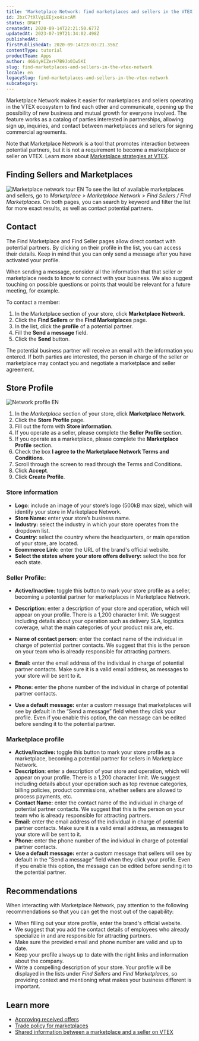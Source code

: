 ```yaml
---
title: 'Marketplace Network: find marketplaces and sellers in the VTEX network'
id: 2bzC7tXlVgLEEjxo4ixcAM
status: DRAFT
createdAt: 2020-09-14T22:21:50.677Z
updatedAt: 2023-07-19T21:34:02.498Z
publishedAt: 
firstPublishedAt: 2020-09-14T23:03:21.356Z
contentType: tutorial
productTeam: Apps
author: 46G4yHIZerH7B9Jo0Iw5KI
slug: find-marketplaces-and-sellers-in-the-vtex-network
locale: en
legacySlug: find-marketplaces-and-sellers-in-the-vtex-network
subcategory: 
---
```


Marketplace Network makes it easier for marketplaces and sellers operating in the VTEX ecosystem to find each other and communicate, opening up the possibility of new business and mutual growth for everyone involved. The feature works as a catalog of parties interested in partnerships, allowing sign up, inquiries, and contact between marketplaces and sellers for signing commercial agreements.

Note that Marketplace Network is a tool that promotes interaction between potential partners, but it is not a requirement to become a marketplace or seller on VTEX. Learn more about [Marketplace strategies at VTEX](https://help.vtex.com/en/tutorial/estrategias-de-marketplace-na-vtex--tutorials_402#).

## Finding Sellers and Marketplaces

![Marketplace network tour EN](//images.ctfassets.net/alneenqid6w5/1dSZvVeBP1yyJ1Ai5xuX12/146b86b33573496be15b712459570277/Marketplace_network_tour_EN.gif)
To see the list of available marketplaces and sellers, go to *Marketplace > Marketplace Network > Find Sellers / Find Marketplaces*. On both pages, you can search by keyword and filter the list for more exact results, as well as contact potential partners.

## Contact

The Find Marketplace and Find Seller pages allow direct contact with potential partners. By clicking on their profile in the list, you can access their details. Keep in mind that you can only send a message after you have activated your profile. 

When sending a message, consider all the information that that seller or marketplace needs to know to connect with your business. We also suggest touching on possible questions or points that would be relevant for a future meeting, for example. 

To contact a member:

1. In the Marketplace section of your store, click __Marketplace Network__.    
2. Click the __Find Sellers__ or the __Find Marketplaces__ page.     
3. In the list, click the __profile__ of a potential partner.     
4. Fill the **Send a message** field.    
5. Click the __Send__ button.     

<div class="alert alert-info">
The potential business partner will receive an email with the information you entered. If both parties are interested, the person in charge of the seller or marketplace may contact you and negotiate a marketplace and seller agreement.
</div>

## Store Profile
![Network profile EN](//images.ctfassets.net/alneenqid6w5/0F1E1mqf6hD5FLzVGqBA7/17a2b46b39a8fc853755fc91e974b904/Marketplace_store_profile_EN.gif)

1. In the *Marketplace* section of your store, click __Marketplace Network__.      
2. Click the __Store Profile__ page.      
3. Fill out the form with __Store information__.       
4. If you operate as a seller, please complete the __Seller Profile__ section.    
5. If you operate as a marketplace, please complete the __Marketplace Profile__ section.     
6. Check the box __I agree to the Marketplace Network Terms and Conditions__.    
7. Scroll through the screen to read through the Terms and Conditions.  
8. Click __Accept__.    
9. Click __Create Profile__.     

### Store information
- __Logo__: include an image of your store’s logo (500kB max size), which will identify your store in Marketplace Network.     
- __Store Name:__ enter your store’s business name.     
- __Industry:__ select the industry in which your store operates from the dropdown list.    
- __Country__: select the country where the headquarters, or main operation of your store, are located.     
- __Ecommerce Link:__ enter the URL of the brand's official website.      
- __Select the states where your store offers delivery:__ select the box for each state.      

### Seller Profile:
- __Active/Inactive:__ toggle this button to mark your store profile as a seller, becoming a potential partner for marketplaces in Marketplace Network.      
- __Description__: enter a description of your store and operation, which will appear on your profile. There is a 1,200 character limit.  We suggest including details about your operation such as delivery SLA, logistics coverage, what the main categories of your product mix are, etc.   
- __Name of contact person:__ enter the contact name of the individual in charge of potential partner contacts. We suggest that this is the person on your team who is already responsible for attracting partners.     
- __Email:__ enter the email address of the individual in charge of potential partner contacts. Make sure it is a valid email address, as messages to your store will be sent to it.

- __Phone:__ enter the phone number of the individual in charge of potential partner contacts.   
- __Use a default message:__ enter a custom message that marketplaces will see by default in the “Send a message” field when they click your profile. Even if you enable this option, the can message can be edited before sending it to the potential partner.   

### Marketplace profile

- __Active/Inactive:__ toggle this button to mark your store profile as a marketplace, becoming a potential partner for sellers in Marketplace Network.     
- __Description__: enter a description of your store and operation, which will appear on your profile. There is a 1,200 character limit. We suggest including details about your operation such as top revenue categories, billing policies, product commissions, whether sellers are allowed to process payments, etc.      
- __Contact Name:__ enter the contact name of the individual in charge of potential partner contacts.    We suggest that this is the person on your team who is already responsible for attracting partners.  
- __Email:__ enter the email address of the individual in charge of potential partner contacts. Make sure it is a valid email address, as messages to your store will be sent to it.       
- __Phone:__ enter the phone number of the individual in charge of potential partner contacts.     
- __Use a default message:__ enter a custom message that sellers will see by default in the “Send a message” field when they click your profile. Even if you enable this option, the message can be edited before sending it to the potential partner.  

## Recommendations
When interacting with Marketplace Network, pay attention to the following recommendations so that you can get the most out of the capability:

- When filling out your store profile, enter the brand's official website.  
- We suggest that you add the contact details of employees who already specialize in and are responsible for attracting partners.  
- Make sure the provided email and phone number are valid and up to date.  
- Keep your profile always up to date with the right links and information about the company.  
- Write a compelling description of your store. Your profile will be displayed in the lists under *Find Sellers* and *Find Marketplaces*, so providing context and mentioning what makes your business different is important.

## Learn more

- [Approving received offers](https://help.vtex.com/en/tutorial/sugerindo-e-aprovando-skus/)
- [Trade policy for marketplaces](https://help.vtex.com/tutorial/configurando-a-politica-comercial-para-marketplace--tutorials_404)
- [Shared information between a marketplace and a seller on VTEX](https://help.vtex.com/en/tutorial/informacoes-compartilhadas-entre-marketplace-e-seller-na-vtex--3o7WGiBtfnKKZ3Ddug26k3)
